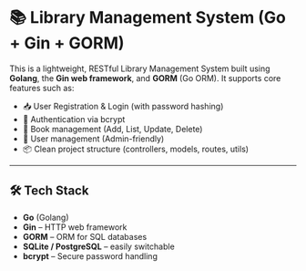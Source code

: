 # 📚 Library Management System (Go + Gin + GORM)

This is a lightweight, RESTful Library Management System built using **Golang**, the **Gin web framework**, and **GORM** (Go ORM). It supports core features such as:

- 📥 User Registration & Login (with password hashing)
- 🔐 Authentication via bcrypt
- 📗 Book management (Add, List, Update, Delete)
- 🧑 User management (Admin-friendly)
- 📦 Clean project structure (controllers, models, routes, utils)

---

## 🛠️ Tech Stack

- **Go** (Golang)
- **Gin** – HTTP web framework
- **GORM** – ORM for SQL databases
- **SQLite / PostgreSQL** – easily switchable
- **bcrypt** – Secure password handling
